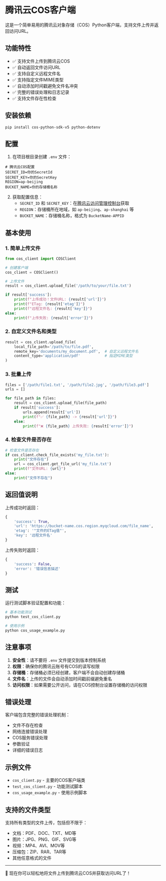 # 腾讯云COS客户端

这是一个简单易用的腾讯云对象存储（COS）Python客户端，支持文件上传并返回访问URL。

## 功能特性

- ✅ 支持文件上传到腾讯云COS
- ✅ 自动返回文件访问URL
- ✅ 支持自定义远程文件名
- ✅ 支持指定文件MIME类型
- ✅ 自动添加时间戳避免文件名冲突
- ✅ 完整的错误处理和日志记录
- ✅ 支持文件存在性检查

## 安装依赖

```bash
pip install cos-python-sdk-v5 python-dotenv
```

## 配置

1. 在项目根目录创建 `.env` 文件：

```env
# 腾讯云COS配置
SECRET_ID=你的SecretId
SECRET_KEY=你的SecretKey
REGION=ap-beijing
BUCKET_NAME=你的存储桶名称
```

2. 获取配置信息：
   - `SECRET_ID` 和 `SECRET_KEY`：在[腾讯云访问管理控制台](https://console.cloud.tencent.com/cam/capi)获取
   - `REGION`：存储桶所在地域，如 `ap-beijing`、`ap-shanghai` 等
   - `BUCKET_NAME`：存储桶名称，格式为 `BucketName-APPID`

## 基本使用

### 1. 简单上传文件

```python
from cos_client import COSClient

# 创建客户端
cos_client = COSClient()

# 上传文件
result = cos_client.upload_file('/path/to/your/file.txt')

if result['success']:
    print(f"上传成功！文件URL: {result['url']}")
    print(f"ETag: {result['etag']}")
    print(f"远程文件名: {result['key']}")
else:
    print(f"上传失败: {result['error']}")
```

### 2. 自定义文件名和类型

```python
result = cos_client.upload_file(
    local_file_path='/path/to/file.pdf',
    remote_key='documents/my_document.pdf',  # 自定义远程文件名
    content_type='application/pdf'           # 指定MIME类型
)
```

### 3. 批量上传

```python
files = ['/path/file1.txt', '/path/file2.jpg', '/path/file3.pdf']
urls = []

for file_path in files:
    result = cos_client.upload_file(file_path)
    if result['success']:
        urls.append(result['url'])
        print(f"✅ {file_path} -> {result['url']}")
    else:
        print(f"❌ {file_path} 上传失败: {result['error']}")
```

### 4. 检查文件是否存在

```python
# 检查文件是否存在
if cos_client.check_file_exists('my_file.txt'):
    print("文件存在")
    url = cos_client.get_file_url('my_file.txt')
    print(f"文件URL: {url}")
else:
    print("文件不存在")
```

## 返回值说明

上传成功时返回：
```python
{
    'success': True,
    'url': 'https://bucket-name.cos.region.myqcloud.com/file_name',
    'etag': '"文件的ETag值"',
    'key': '远程文件名'
}
```

上传失败时返回：
```python
{
    'success': False,
    'error': '错误信息描述'
}
```

## 测试

运行测试脚本验证配置和功能：

```bash
# 基本功能测试
python test_cos_client.py

# 使用示例
python cos_usage_example.py
```

## 注意事项

1. **安全性**：请不要将 `.env` 文件提交到版本控制系统
2. **权限**：确保你的腾讯云账号有COS的读写权限
3. **存储桶**：存储桶必须已经创建，客户端不会自动创建存储桶
4. **文件名**：上传的文件会自动添加时间戳前缀避免重名
5. **访问权限**：如果需要公开访问，请在COS控制台设置存储桶的访问权限

## 错误处理

客户端包含完整的错误处理机制：

- 文件不存在检查
- 网络连接错误处理
- COS服务错误处理
- 参数验证
- 详细的错误日志

## 示例文件

- `cos_client.py` - 主要的COS客户端类
- `test_cos_client.py` - 功能测试脚本
- `cos_usage_example.py` - 使用示例脚本

## 支持的文件类型

支持所有类型的文件上传，包括但不限于：
- 文档：PDF、DOC、TXT、MD等
- 图片：JPG、PNG、GIF、SVG等
- 视频：MP4、AVI、MOV等
- 压缩包：ZIP、RAR、TAR等
- 其他任意格式的文件

---

🎉 现在你可以轻松地将文件上传到腾讯云COS并获取访问URL了！